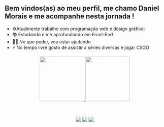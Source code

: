 ## Bem vindos(as) ao meu perfil, me chamo Daniel Morais e me acompanhe nesta jornada !

- ⚙️Atualmente trabalho com programação web e design gráfico;
- 📚 Estudando e me aprofundando em Front-End
- 👊🏻 No que puder, vou estar ajudando
- ⚡ No tempo livre gosto de assistir a séries diversas e jogar CSGO

<div align="center">
  <a href="https://github.com/danielrmorais">
  <img height="140em" src="https://github-readme-stats.vercel.app/api?username=danielrmorais&show_icons=true&theme=midnight-purple&include_all_commits=true&count_private=true"/>
  <img height="140em" src="https://github-readme-stats.vercel.app/api/top-langs/?username=danielrmorais&layout=compact&langs_count=3&theme=midnight-purple"/>
</div>
  
  ##
  
  <br>
<div align="center">
    <a href="https://www.instagram.com/odanmorais/" target="_blank"><img src="https://img.shields.io/badge/-Instagram-%23E4405F?style=for-the-badge&logo=instagram&logoColor=white" target="_blank"></a>
    <a href = "mailto:danielrmorais@outlook.com"><img src="https://img.shields.io/badge/-Gmail-%23333?style=for-the-badge&logo=gmail&logoColor=white" target="_blank"></a>
    <a href="https://www.linkedin.com/in/danielrmorais/" target="_blank"><img src="https://img.shields.io/badge/-LinkedIn-%230077B5?style=for-the-badge&logo=linkedin&logoColor=white" target="_blank"></a>
</div>

